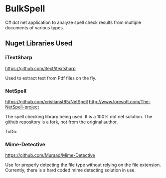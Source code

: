 # BulkSpell #
C# dot net application to analyze spell check results from multiple documents of various types.

## Nuget Libraries Used ##

### iTextSharp ###
<https://github.com/itext/itextsharp>

Used to extract text from Pdf files on the fly.

### NetSpell ###
<https://github.com/cristianst85/NetSpell>
<http://www.loresoft.com/The-NetSpell-project>

The spell checking library being used. It is a 100% dot net solution. The github repository is a fork, not from the original author.


ToDo:
### Mime-Detective ###
<https://github.com/Muraad/Mime-Detective>

Use for properly detecting the file type without relying on the file extension. Currently, there is a hard coded mime detecting solution in use.


